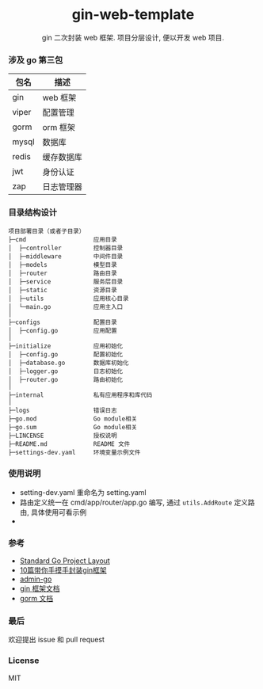 <h1 align="center"> gin-web-template </h1>

<p align="center">gin 二次封装 web 框架. 项目分层设计, 便以开发 web 项目.</p>

### 涉及 go 第三包

| 包名  | 描述 |
|--------|-------|
|gin|web 框架|
|viper|配置管理|
|gorm|orm 框架|
|mysql|数据库|
|redis|缓存数据库|
|jwt|身份认证|
|zap|日志管理器|

### 目录结构设计

```
项目部署目录（或者子目录）
├─cmd                   应用目录
│  ├─controller         控制器目录
│  ├─middleware         中间件目录
│  ├─models             模型目录
│  ├─router             路由目录
│  ├─service            服务层目录
│  ├─static             资源目录
│  ├─utils              应用核心目录
│  └─main.go            应用主入口
│
├─configs               配置目录
│  ├─config.go          应用配置
│
├─initialize            应用初始化
│  ├─config.go          配置初始化
│  ├─database.go        数据库初始化
│  ├─logger.go          日志初始化
│  ├─router.go          路由初始化
│
├─internal              私有应用程序和库代码
│
├─logs                  错误日志
├─go.mod                Go module相关
├─go.sum                Go module相关
├─LINCENSE              授权说明
├─README.md             README 文件
├─settings-dev.yaml     环境变量示例文件
```

### 使用说明
- setting-dev.yaml 重命名为 setting.yaml
- 路由定义统一在 cmd/app/router/app.go 编写, 通过 ```utils.AddRoute``` 定义路由, 具体使用可看示例
- 

### 参考
* [Standard Go Project Layout](https://github.com/golang-standards/project-layout/blob/master/README_zh-CN.md)
* [10篇带你手摸手封装gin框架](https://juejin.cn/column/6968662583138238478)
* [admin-go](https://github.com/basefas/admin-go)
* [gin 框架文档](https://github.com/gin-gonic/gin#benchmarks)
* [gorm 文档](https://gorm.io/zh_CN/)

### 最后
欢迎提出 issue 和 pull request

### License
MIT